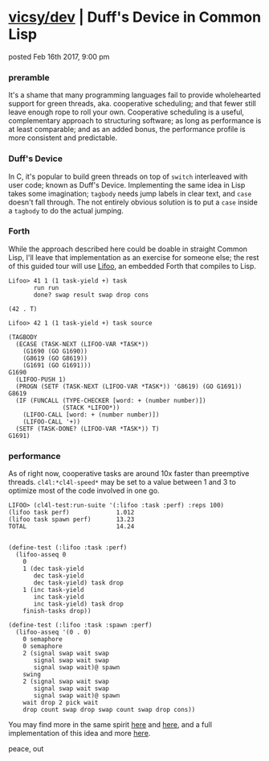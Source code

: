 # [vicsy/dev](https://github.com/codr4life/vicsydev) | Duff's Device in Common Lisp
posted Feb 16th 2017, 9:00 pm

### preramble
It's a shame that many programming languages fail to provide wholehearted support for green threads, aka. cooperative scheduling; and that fewer still leave enough rope to roll your own. Cooperative scheduling is a useful, complementary approach to structuring software; as long as performance is at least comparable; and as an added bonus, the performance profile is more consistent and predictable.

### Duff's Device
In C, it's popular to build green threads on top of ```switch``` interleaved with user code; known as Duff's Device. Implementing the same idea in Lisp takes some imagination; ```tagbody``` needs jump labels in clear text, and ```case``` doesn't fall through. The not entirely obvious solution is to put a ```case``` inside a ```tagbody``` to do the actual jumping. 

### Forth
While the approach described here could be doable in straight Common Lisp, I'll leave that implementation as an exercise for someone else; the rest of this guided tour will use [Lifoo](https://github.com/codr4life/lifoo), an embedded Forth that compiles to Lisp.

```
Lifoo> 41 1 (1 task-yield +) task 
       run run
       done? swap result swap drop cons

(42 . T)

Lifoo> 42 1 (1 task-yield +) task source

(TAGBODY
  (ECASE (TASK-NEXT (LIFOO-VAR *TASK*))
    (G1690 (GO G1690))
    (G8619 (GO G8619))
    (G1691 (GO G1691)))
G1690
  (LIFOO-PUSH 1)
  (PROGN (SETF (TASK-NEXT (LIFOO-VAR *TASK*)) 'G8619) (GO G1691))
G8619
  (IF (FUNCALL (TYPE-CHECKER [word: + (number number)]) 
               (STACK *LIFOO*))
    (LIFOO-CALL [word: + (number number)])
    (LIFOO-CALL '+))
  (SETF (TASK-DONE? (LIFOO-VAR *TASK*)) T)
G1691)
```

### performance
As of right now, cooperative tasks are around 10x faster than preemptive threads. ```cl4l:*cl4l-speed*``` may be set to a value between 1 and 3 to optimize most of the code involved in one go.

```
LIFOO> (cl4l-test:run-suite '(:lifoo :task :perf) :reps 100)
(lifoo task perf)             1.012
(lifoo task spawn perf)       13.23
TOTAL                         14.24


(define-test (:lifoo :task :perf)
  (lifoo-asseq 0
    0
    1 (dec task-yield
       dec task-yield
       dec task-yield) task drop
    1 (inc task-yield
       inc task-yield
       inc task-yield) task drop
    finish-tasks drop))

(define-test (:lifoo :task :spawn :perf)
  (lifoo-asseq '(0 . 0)
    0 semaphore
    0 semaphore
    2 (signal swap wait swap
       signal swap wait swap
       signal swap wait)@ spawn
    swing
    2 (signal swap wait swap
       signal swap wait swap
       signal swap wait)@ spawn
    wait drop 2 pick wait
    drop count swap drop swap count swap drop cons))
```

You may find more in the same spirit [here](http://vicsydev.blogspot.de/) and [here](https://github.com/codr4life/vicsydev), and a full implementation of this idea and more [here](https://github.com/codr4life).

peace, out
